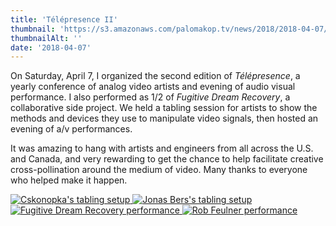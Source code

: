 ```yaml
---
title: 'Télépresence II'
thumbnail: 'https://s3.amazonaws.com/palomakop.tv/news/2018/2018-04-07/telepresence_ii_poster.jpg'
thumbnailAlt: ''
date: '2018-04-07'
---
```


<p>
  On Saturday, April 7, I organized the second edition of <i>Télépresence</i>, a yearly conference of analog video artists and evening of audio visual performance. I also performed as 1/2 of <i>Fugitive Dream Recovery</i>, a collaborative side project. We held a tabling session for artists to show the methods and devices they use to manipulate video signals, then hosted an evening of a/v performances.
  </p>
<p>
  It was amazing to hang with artists and engineers from all across the U.S. and Canada, and very rewarding to get the chance to help facilitate creative cross-pollination around the medium of video. Many thanks to everyone who helped make it happen.
  </p>
<div class="photo-grid-2-columns lightbox" id="tele-lightbox">
<a href="https://s3.amazonaws.com/palomakop.tv/news/2018/2018-04-07/tele_1_2000px.jpg" title="Cskonopka's tabling setup">
<img alt="Cskonopka's tabling setup" loading="lazy" src="https://s3.amazonaws.com/palomakop.tv/news/2018/2018-04-07/tele_1_720px.jpg"/>
</a>
<a href="https://s3.amazonaws.com/palomakop.tv/news/2018/2018-04-07/tele_2_2000px.jpg" title="Jonas Bers's tabling setup">
<img alt="Jonas Bers's tabling setup" loading="lazy" src="https://s3.amazonaws.com/palomakop.tv/news/2018/2018-04-07/tele_2_720px.jpg"/>
</a>
<a href="https://s3.amazonaws.com/palomakop.tv/news/2018/2018-04-07/tele_3_2000px.jpg" title="Fugitive Dream Recovery performance">
<img alt="Fugitive Dream Recovery performance" loading="lazy" src="https://s3.amazonaws.com/palomakop.tv/news/2018/2018-04-07/tele_3_720px.jpg"/>
</a>
<a href="https://s3.amazonaws.com/palomakop.tv/news/2018/2018-04-07/tele_4_2000px.jpg" title="Rob Feulner performance">
<img alt="Rob Feulner performance" loading="lazy" src="https://s3.amazonaws.com/palomakop.tv/news/2018/2018-04-07/tele_4_720px.jpg"/>
</a>
</div>
<script>
  var tele_lightbox = new SimpleLightbox({elements: '#tele-lightbox a'});
  </script>
